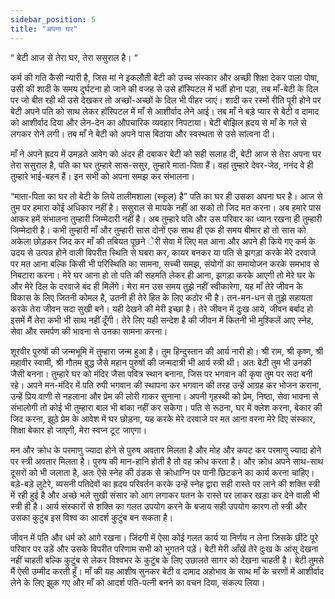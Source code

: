 ```yaml
---
sidebar_position: 5
title: "अपना घर"
---
```


“ बेटी आज से तेरा घर, तेरा ससुराल है। “

कर्म की गति कैसी न्यारी है, जिस मां ने इकलौती बेटी को उच्च संस्कार और अच्छी शिक्षा देकर पाला पोषा, उसी की शादी के समय दुर्घटना हो जाने की वजह से उसे हॉस्पिटल में भर्ती होना पड़ा, तब माँ-बेटी के दिल पर जो बीत रही थी उसे देखकर तो अच्छों-अच्छों के दिल भी पीहर जाएं। शादी कर रस्मों रीति पूरी होने पर बेटी अपने पति को साथ लेकर हॉस्पिटल में माँ से आशीर्वाद लेने आई। तब माँ ने बड़े प्यार से बेटी व दामाद को आशीर्वाद दिया और लेन-देन का औपचारिक व्यवहार निपटाया। बेटी बोझिल ह्रदय से माँ के गले से लगकर रोने लगी। तब माँ ने बेटी को अपने पास बिठाया और स्वस्थता से उसे सांत्वना दी।

माँ ने अपने ह्रदय में उमड़ते आवेग को अंदर ही दबाकर बेटी को सही सलाह दी, बेटी आज से तेरा अपना घर तेरा ससुराल है, पति का घर तुम्हारे सास-ससुर, तुम्हारे माता-पिता हैं। वहां तुम्हारे देवर-जेठ, ननंद वे ही तुम्हारे भाई-बहन हैं। इन सभी को अपना समझ कर संभालना।

“माता-पिता का घर तो बेटी के लिये तालीमशाला (स्कूल) है” पति का घर ही उसका अपना घर है। आज से तुम पर हमारा कोई अधिकार नहीं है। ससुराल से मायके नहीं आ सको तो जिद मत करना। अब हमारे पास आकर हमें संभालना तुम्हारी जिम्मेदारी नहीं है। अब तुम्हारे पति और उस परिवार का ध्यान रखना ही तुम्हारी जिम्मेदारी है। कभी तुम्हारी माँ और तुम्हारी सास दोनों एक साथ ही एक ही समय बीमार हो तो सास को अकेला छोड़कर जिद कर माँ की तबियत पूछने ेरी सेवा में लिए मत आना और अपने ही किये गए कर्म के उदय से उत्पन्न होने वाली विपरीत स्थिति से घबरा कर, कायर बनकर या पति से झगड़ा करके मेरे दरवाजे पर मत आना बल्कि किसी भी परिस्थिति का सामना, सच्ची समझ, संयोगों का समायोजन करके समभाव से निबटारा करना। मेरे घर आना हो तो पति की सहमति लेकर ही आना, झगड़ा करके आएगी तो मेरे घर के और मेरे दिल के दरवाजे बंद ही मिलेंगे। मेरा मन उस समय तुझे नहीं स्वीकारेगा, यह माँ तेरे जीवन के विकास के लिए जितनी कोमल है, उतनी ही तेरे हित के लिए कठोर भी है। तन-मन-धन से तुझे सहायता करके तेरा जीवन सदा सुखी बने। यही देखने की मेरी इच्छा है। तेरे जीवन में दुःख आये, जीवन बर्बाद हो इसमें मैं तेरा कभी भी साथ नहीं दूँगी। तेरे लिए यही सन्देश है की जीवन में कितनी भी मुश्किलें आए स्नेह, सेवा और समर्पण की भावना से उनका सामना करना।

शूरवीर पुरुषों की जन्मभूमि में तुम्हारा जन्म हुआ है। तुम हिन्दुस्तान की आर्य नारी हो। श्री राम, श्री कृष्ण, श्री महावीर स्वामी, श्री गौतम बुद्ध जैसे महान पुरुषों की जन्मदात्री भी आर्य स्त्री थी। अतः बेटी तुम भी उनकी जैसी बनना। तुम्हारे घर को मंदिर जैसा पवित्र स्थान बनाना, जिस पर भगवान की कृपा तुम पर सदा बनी रहे। अपने मन-मंदिर में पति रुपी भगवान की स्थापना कर भगवान की तरह उन्हें आग्रह कर भोजन कराना, उन्हें प्रिय वाणी से नहलाना और प्रेम की लोरी गाकर सुनाना। अपनी गृहस्थी को प्रेम, निष्ठा, सेवा भावना से संभालोगी तो कोई भी तुम्हारा बाल भी बांका नहीं कर सकेगा। पति से रूठना, घर में क्लेश करना, बेकार की जिद करना, झूठे प्रेम के आवेश में घर छोड़ना, यह करके मेरे दरवाजे पर मत आना वरना मेरे दिए संस्कार, शिक्षा बेकार हो जाएगी, मेरा स्वप्न टूट जाएगा।

मन और क्रोध के परमाणु ज्यादा होने से पुरुष अवतार मिलता है और मोह और कपट कर परमाणु ज्यादा होने पर स्त्री अवतार मिलता है। पुरुष की मान-हानि होती है तो वह क्रोध करता है। और क्रोध अपने साथ-साथ दूसरों को भी जलाता है, अतः ऐसे स्नेह की ठंडक से क्रोधाग्नि पर पानी छिटकने का कार्य करना चाहिए। बड़े-बड़े लुटेरे, व्यसनी पतिदेवों का ह्रदय परिवर्तन करके उन्हें स्नेह द्वारा सही रास्ते पर लाने की शक्ति स्त्री में रही हुई है और अच्छे भले सुखी संसार को आग लगाकर पतन के रास्ते पर लाकर खड़ा कर देने वाली भी स्त्री ही है। आर्य संस्कारों से शक्ति का गलत उपयोग करने के बजाय सही उपयोग कारण तो स्त्री और उसका कुटुंब इस विश्व का आदर्श कुटुंब बन सकता है।

जीवन में पति और धर्म को आगे रखना। जिंदगी में ऐसा कोई गलत कार्य या निर्णय न लेना जिसके छींटे पूरे परिवार पर उड़ें और उसके विपरीत परिणाम सभी को भुगतने पड़ें। बेटी मेरी आँखें तेरे दुःख के आंसू देखना नहीं चाहती बल्कि कुटुंब से लेकर विश्वभर के कुटुंब के लिए उछालते सागर को देखना चाहती है। बेटी तुमसे मैं ऐसी उम्मीद करती हूँ। माँ की यह आशीष सुनकर बेटी व दामाद अहोभाव के साथ माँ के चरणों में आशीर्वाद लेने के लिए झुक गए और माँ को आदर्श पति-पत्नी बनने का वचन दिया, संकल्प लिया।
